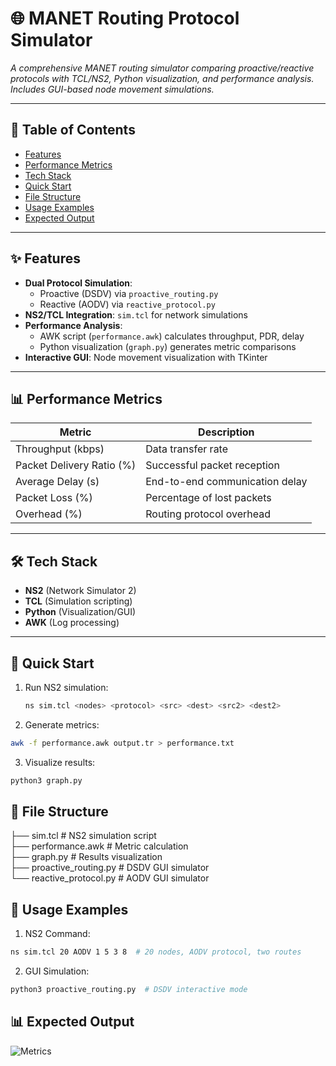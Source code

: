 # 🌐 MANET Routing Protocol Simulator  
*A comprehensive MANET routing simulator comparing proactive/reactive protocols with TCL/NS2, Python visualization, and performance analysis. Includes GUI-based node movement simulations.*

---

## 📖 Table of Contents  
- [Features](#-features)  
- [Performance Metrics](#-performance-metrics)  
- [Tech Stack](#tech-stack)  
- [Quick Start](#-quick-start)  
- [File Structure](#-file-structure)  
- [Usage Examples](#-usage-examples)  
- [Expected Output](#-expected-output)

---

## ✨ Features  
- **Dual Protocol Simulation**:  
  - Proactive (DSDV) via `proactive_routing.py`  
  - Reactive (AODV) via `reactive_protocol.py`  
- **NS2/TCL Integration**: `sim.tcl` for network simulations  
- **Performance Analysis**:  
  - AWK script (`performance.awk`) calculates throughput, PDR, delay  
  - Python visualization (`graph.py`) generates metric comparisons  
- **Interactive GUI**: Node movement visualization with TKinter  

---

## 📊 Performance Metrics  
| Metric               | Description                          |
|----------------------|--------------------------------------|
| Throughput (kbps)    | Data transfer rate                   |
| Packet Delivery Ratio (%) | Successful packet reception     |
| Average Delay (s)    | End-to-end communication delay       |
| Packet Loss (%)      | Percentage of lost packets           |
| Overhead (%)         | Routing protocol overhead            |

---

## 🛠️ Tech Stack
- **NS2** (Network Simulator 2)  
- **TCL** (Simulation scripting)  
- **Python** (Visualization/GUI)  
- **AWK** (Log processing)  

---

## 🚀 Quick Start  
1. Run NS2 simulation:  
   ```bash
   ns sim.tcl <nodes> <protocol> <src> <dest> <src2> <dest2>
   ```
   
2. Generate metrics:
  ```bash
  awk -f performance.awk output.tr > performance.txt
  ```

3. Visualize results:
  ```bash
  python3 graph.py
  ```

## 📂 File Structure
                            
├── sim.tcl                  # NS2 simulation script                                  
├── performance.awk          # Metric calculation                            
├── graph.py                 # Results visualization                            
├── proactive_routing.py     # DSDV GUI simulator                     
└── reactive_protocol.py     # AODV GUI simulator                               

## 📝 Usage Examples

1. NS2 Command:
  ```bash
  ns sim.tcl 20 AODV 1 5 3 8  # 20 nodes, AODV protocol, two routes
  ```

2. GUI Simulation:
  ```bash
  python3 proactive_routing.py  # DSDV interactive mode
  ```

## 📊 Expected Output
![Metrics](https://github.com/user-attachments/assets/ec93d4c6-89da-47a5-9fd1-49e2cc45ad9f)
